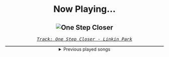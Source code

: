 <div align="center"> 
<h1>Now Playing...</h1>

![One Step Closer](https://i.scdn.co/image/ab67616d00001e02e2f039481babe23658fc719a)
--
_<samp><a href="https://open.spotify.com/track/3K4HG9evC7dg3N0R9cYqk4">Track: One Step Closer - Linkin Park</a></samp>_

<div style="border: 1px #4B5054 solid"></div>
<details>
  <summary>
    Previous played songs
  </summary>
  <table>
    <thead>
      <tr>
        <th>
          Artist
        </th>
        <th>
          Song
        </th>
        <th>
          Link
        </th>
      </tr>
    </thead>
    <tbody>
      <tr><td>Linkin Park</td><td>One Step Closer</td><td><a href="https://open.spotify.com/track/3K4HG9evC7dg3N0R9cYqk4">https://open.spotify.com/track/3K4HG9evC7dg3N0R9cYqk4</a></td></tr><tr><td>Architects</td><td>when we were young</td><td><a href="https://open.spotify.com/track/5wTfzzRW8ddRdgW2kASbox">https://open.spotify.com/track/5wTfzzRW8ddRdgW2kASbox</a></td></tr><tr><td>Machine Head</td><td>Is There Anybody Out There?</td><td><a href="https://open.spotify.com/track/5aeIj88MLdekYvObw5Yisk">https://open.spotify.com/track/5aeIj88MLdekYvObw5Yisk</a></td></tr><tr><td>Breaking Benjamin</td><td>Blood</td><td><a href="https://open.spotify.com/track/7gQ7DfSSc3b8e4cHtFnDxu">https://open.spotify.com/track/7gQ7DfSSc3b8e4cHtFnDxu</a></td></tr><tr><td>In This Moment</td><td>Black Wedding (feat. Rob Halford)</td><td><a href="https://open.spotify.com/track/3zUwwYcmob803s2Bkck8GY">https://open.spotify.com/track/3zUwwYcmob803s2Bkck8GY</a></td></tr><tr><td>Volbeat</td><td>The Devil's Bleeding Crown</td><td><a href="https://open.spotify.com/track/3TjQAc2PzWzlSDrnq61J1y">https://open.spotify.com/track/3TjQAc2PzWzlSDrnq61J1y</a></td></tr><tr><td>I Prevail</td><td>Hurricane</td><td><a href="https://open.spotify.com/track/2GFwwTIVLjnOrtP7m9luHC">https://open.spotify.com/track/2GFwwTIVLjnOrtP7m9luHC</a></td></tr><tr><td>FEVER 333</td><td>BURN IT</td><td><a href="https://open.spotify.com/track/2j02RtZz6v53FRw4oWliZf">https://open.spotify.com/track/2j02RtZz6v53FRw4oWliZf</a></td></tr><tr><td>Amaranthe</td><td>PvP</td><td><a href="https://open.spotify.com/track/46HFTyFqLMzSye98Arqa98">https://open.spotify.com/track/46HFTyFqLMzSye98Arqa98</a></td></tr><tr><td>Thorr</td><td>King's Reign</td><td><a href="https://open.spotify.com/track/0179vSsyaroBJZNmdyBBox">https://open.spotify.com/track/0179vSsyaroBJZNmdyBBox</a></td></tr><tr><td>Thorr</td><td>Savage</td><td><a href="https://open.spotify.com/track/5Y9c2T6XCG0T0NFA3zrwyA">https://open.spotify.com/track/5Y9c2T6XCG0T0NFA3zrwyA</a></td></tr><tr><td>Thorr</td><td>Corpo</td><td><a href="https://open.spotify.com/track/4bL6xbaLfn7jfBkHAsjKye">https://open.spotify.com/track/4bL6xbaLfn7jfBkHAsjKye</a></td></tr><tr><td>Thorr</td><td>Baywatch</td><td><a href="https://open.spotify.com/track/77LOHL701eXTCaHHiItq6s">https://open.spotify.com/track/77LOHL701eXTCaHHiItq6s</a></td></tr><tr><td>Thorr</td><td>Gates of Odin</td><td><a href="https://open.spotify.com/track/74nNDNG82EiCRXfevpDjn1">https://open.spotify.com/track/74nNDNG82EiCRXfevpDjn1</a></td></tr><tr><td>Thorr</td><td>Anarchy</td><td><a href="https://open.spotify.com/track/1BfQKhui8UYduSd8Su9TYZ">https://open.spotify.com/track/1BfQKhui8UYduSd8Su9TYZ</a></td></tr><tr><td>Thorr</td><td>Vulkar</td><td><a href="https://open.spotify.com/track/1XskiureXCjYTeAkZbFSNv">https://open.spotify.com/track/1XskiureXCjYTeAkZbFSNv</a></td></tr><tr><td>Thorr</td><td>War Cry</td><td><a href="https://open.spotify.com/track/5BAmVeMnXP0vHJY7lb4nl2">https://open.spotify.com/track/5BAmVeMnXP0vHJY7lb4nl2</a></td></tr><tr><td>Thorr</td><td>Music City</td><td><a href="https://open.spotify.com/track/7s5sVkFyVoeMxa4ottp1xd">https://open.spotify.com/track/7s5sVkFyVoeMxa4ottp1xd</a></td></tr><tr><td>Thorr</td><td>Slow Fade</td><td><a href="https://open.spotify.com/track/4agyhUl8twRBebRThbkR91">https://open.spotify.com/track/4agyhUl8twRBebRThbkR91</a></td></tr><tr><td>Thorr</td><td>Paroxetin</td><td><a href="https://open.spotify.com/track/5LWllhPmA9ZNnLwQOYnGUg">https://open.spotify.com/track/5LWllhPmA9ZNnLwQOYnGUg</a></td></tr>
    </tbody>
  </table>
</details>

</div>
